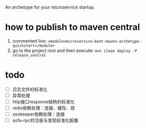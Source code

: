 An archetype for your microservice startup.
# how to publish to maven central
1. commented line: `<module>microservice-boot-maven-archetype-quickstart</module>`
2. go to the project root and then execute: `mvn clean deploy -P release_central`

# todo
- [ ] 日志文件的标准化
- [ ] 异常处理
- [ ] http接口response结构的标准化
- [ ] redis依赖处理：连接、缓存、锁
- [ ] zookeeper依赖处理：连接
- [ ] sofa-rpc的注册与发现标准化配置